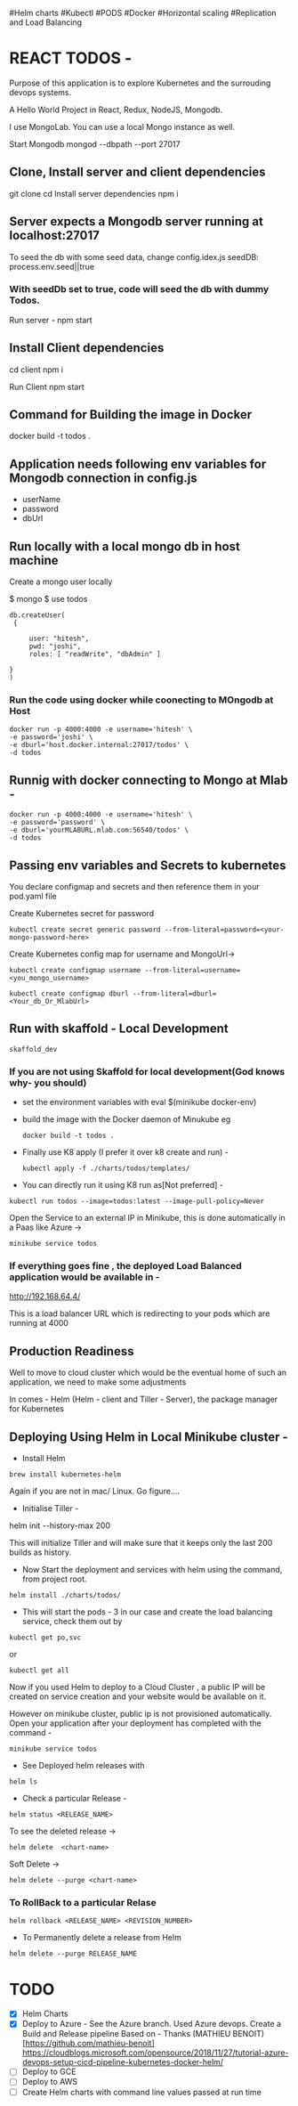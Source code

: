 #Helm charts
#Kubectl
#PODS
#Docker
#Horizontal scaling
#Replication and Load Balancing

# REACT TODOS -

Purpose of this application is to explore Kubernetes and the surrouding devops systems.

A Hello World Project in React, Redux, NodeJS, Mongodb.

I use MongoLab. You can use a local Mongo instance as well.

Start Mongodb
mongod --dbpath <yourdbpath> --port 27017

## Clone, Install server and client dependencies

git clone
cd <folderName>
Install server dependencies
npm i

## Server expects a Mongodb server running at localhost:27017

To seed the db with some seed data, change config.idex.js
seedDB: process.env.seed||true

### With seedDb set to true, code will seed the db with dummy Todos.

Run server -
npm start

## Install Client dependencies

cd client
npm i

Run Client
npm start

## Command for Building the image in Docker

docker build -t todos .

## Application needs following env variables for Mongodb connection in config.js

- userName
- password
- dbUrl

## Run locally with a local mongo db in host machine

Create a mongo user locally

$ mongo
$ use todos

```
db.createUser(
 {

     user: "hitesh",
     pwd: "joshi",
     roles: [ "readWrite", "dbAdmin" ]

}
)
```

### Run the code using docker while coonecting to MOngodb at Host

```
docker run -p 4000:4000 -e username='hitesh' \
-e password='joshi' \
-e dburl='host.docker.internal:27017/todos' \
-d todos
```

## Runnig with docker connecting to Mongo at Mlab -

```
docker run -p 4000:4000 -e username='hitesh' \
-e password='password' \
-e dburl='yourMLABURL.mlab.com:56540/todos' \
-d todos
```

## Passing env variables and Secrets to kubernetes

You declare configmap and secrets and then reference them in your pod.yaml file

Create Kubernetes secret for password

```
kubectl create secret generic password --from-literal=password=<your-mongo-password-here>
```

Create Kubernetes config map for username and MongoUrl->

```
kubectl create configmap username --from-literal=username=<you_mongo_username>

kubectl create configmap dburl --from-literal=dburl=<Your_db_Or_MlabUrl>
```

## Run with skaffold - Local Development

```
skaffold_dev
```

### If you are not using Skaffold for local development(God knows why- you should)

- set the environment variables with eval \$(minikube docker-env)
- build the image with the Docker daemon of Minukube eg
  ```
  docker build -t todos .
  ```
- Finally use K8 apply (I prefer it over k8 create and run) -

  ```
  kubectl apply -f ./charts/todos/templates/
  ```

- You can directly run it using K8 run as[Not preferred] -

```
kubectl run todos --image=todos:latest --image-pull-policy=Never
```

Open the Service to an external IP in Minikube, this is done automatically in a Paas like Azure ->

```
minikube service todos
```

### If everything goes fine , the deployed Load Balanced application would be available in -

http://192.168.64.4/

This is a load balancer URL which is redirecting to your pods which are running at 4000

## Production Readiness

Well to move to cloud cluster which would be the eventual home of such an application, we need to make some adjustments

In comes - Helm (Helm - client and Tiller - Server), the package manager for Kubernetes

## Deploying Using Helm in Local Minikube cluster -

- Install Helm

```
brew install kubernetes-helm
```

Again if you are not in mac/ Linux. Go figure....

- Initialise Tiller -

helm init --history-max 200

This will initialize Tiller and will make sure that it keeps only the last 200 builds as history.

- Now Start the deployment and services with helm using the command, from project root.

```
helm install ./charts/todos/
```

- This will start the pods - 3 in our case and create the load balancing service, check them out by

```
kubectl get po,svc
```

or

```
kubectl get all
```

Now if you used Helm to deploy to a Cloud Cluster , a public IP will be created on service creation and your website would be available on it.

However on minikube cluster, public ip is not provisioned automatically.
Open your application after your deployment has completed with the command -

```
minikube service todos
```

- See Deployed helm releases with

```
helm ls
```

- Check a particular Release -

```
helm status <RELEASE_NAME>
```

To see the deleted release ->

```
helm delete  <chart-name>
```

Soft Delete ->

```
helm delete --purge <chart-name>
```

### To RollBack to a particular Relase

```
helm rollback <RELEASE_NAME> <REVISION_NUMBER>
```

- To Permanently delete a release from Helm

```
helm delete --purge RELEASE_NAME
```

# TODO

- [x] Helm Charts
- [x] Deploy to Azure - See the Azure branch. Used Azure devops. Create a Build and Release pipeline
      Based on - Thanks (MATHIEU BENOIT)[https://github.com/mathieu-benoit]
      https://cloudblogs.microsoft.com/opensource/2018/11/27/tutorial-azure-devops-setup-cicd-pipeline-kubernetes-docker-helm/
- [ ] Deploy to GCE
- [ ] Deploy to AWS
- [ ] Create Helm charts with command line values passed at run time
